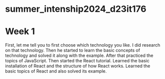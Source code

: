 # summer_intenship2024_d23it176
# Week 1
First, let me tell you to first choose which technology you like. I did research on that technology. Then he started to learn the basic concepts of technology and solved it along with the example.
After that practiced the topics of JavaScript. Then started the React tutorial. Learned the basic installation of React and the structure of how React works. Learned the basic topics of React and also solved its example.

